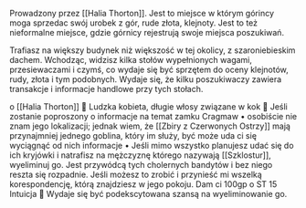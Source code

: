 Prowadzony przez [[Halia Thorton]]. Jest to miejsce w którym górincy moga sprzedac swój urobek z gór, rude złota, klejnoty.
Jest to też nieformalne miejsce, gdzie górnicy rejestrują swoje miejsca poszukiwań.

Trafiasz na większy budynek niż większość w tej okolicy, z szaroniebieskim dachem. Wchodząc, widzisz kilka stołów wypełnionych wagami, przesiewaczami i czymś, co wydaje się być sprzętem do oceny klejnotów, rudy, złota i tym podobnych. Wydaje się, że kilku poszukiwaczy zawiera transakcje i informacje handlowe przy tych stołach.

o [[Halia Thorton]]
 Ludzka kobieta, długie włosy związane w kok
 Jeśli zostanie poproszony o informacje na temat zamku Cragmaw
• osobiście nie znam jego lokalizacji; jednak wiem, że [[Zbiry z Czerwonych Ostrzy]] mają przynajmniej jednego goblina, który im służy, być może uda ci się wyciągnąć od nich informacje
• Jeśli mimo wszystko planujesz udać się do ich kryjówki i natrafisz na mężczyznę którego nazywają [[Szklostur]], wyeliminuj go. Jest przywódcą tych cholernych bandytów i bez niego reszta się rozpadnie. Jeśli możesz to zrobić i przynieść mi wszelką korespondencję, którą znajdziesz w jego pokoju. Dam ci 100gp
o ST 15 Intuicja
 Wydaje się być podekscytowana szansą na wyeliminowanie go.
